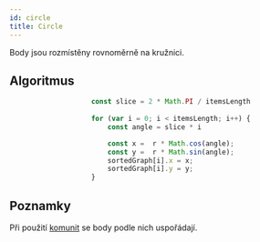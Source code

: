 ```yaml
---
id: circle
title: Circle
---
```


Body jsou rozmístěny rovnoměrně na kružnici.

## Algoritmus

```js
                    const slice = 2 * Math.PI / itemsLength
                    
                    for (var i = 0; i < itemsLength; i++) {
                        const angle = slice * i

                        const x =  r * Math.cos(angle);
                        const y =  r * Math.sin(angle);
                        sortedGraph[i].x = x;
                        sortedGraph[i].y = y;
                    }
```

## Poznamky

Při použití [komunit](louvain) se body podle nich uspořádají.